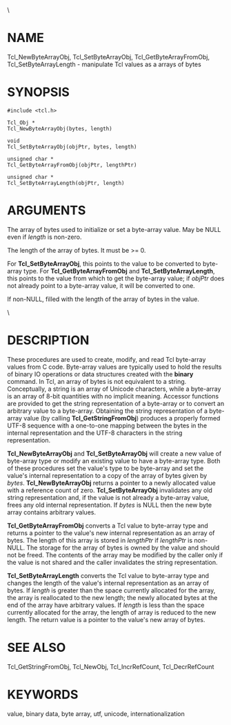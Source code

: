 \

# NAME

Tcl_NewByteArrayObj, Tcl_SetByteArrayObj, Tcl_GetByteArrayFromObj,
Tcl_SetByteArrayLength - manipulate Tcl values as a arrays of bytes

# SYNOPSIS

    #include <tcl.h>

    Tcl_Obj *
    Tcl_NewByteArrayObj(bytes, length)

    void
    Tcl_SetByteArrayObj(objPtr, bytes, length)

    unsigned char *
    Tcl_GetByteArrayFromObj(objPtr, lengthPtr)

    unsigned char *
    Tcl_SetByteArrayLength(objPtr, length)

# ARGUMENTS

The array of bytes used to initialize or set a byte-array value. May be
NULL even if *length* is non-zero.

The length of the array of bytes. It must be \>= 0.

For **Tcl_SetByteArrayObj**, this points to the value to be converted to
byte-array type. For **Tcl_GetByteArrayFromObj** and
**Tcl_SetByteArrayLength**, this points to the value from which to get
the byte-array value; if *objPtr* does not already point to a byte-array
value, it will be converted to one.

If non-NULL, filled with the length of the array of bytes in the value.

\

# DESCRIPTION

These procedures are used to create, modify, and read Tcl byte-array
values from C code. Byte-array values are typically used to hold the
results of binary IO operations or data structures created with the
**binary** command. In Tcl, an array of bytes is not equivalent to a
string. Conceptually, a string is an array of Unicode characters, while
a byte-array is an array of 8-bit quantities with no implicit meaning.
Accessor functions are provided to get the string representation of a
byte-array or to convert an arbitrary value to a byte-array. Obtaining
the string representation of a byte-array value (by calling
**Tcl_GetStringFromObj**) produces a properly formed UTF-8 sequence with
a one-to-one mapping between the bytes in the internal representation
and the UTF-8 characters in the string representation.

**Tcl_NewByteArrayObj** and **Tcl_SetByteArrayObj** will create a new
value of byte-array type or modify an existing value to have a
byte-array type. Both of these procedures set the value\'s type to be
byte-array and set the value\'s internal representation to a copy of the
array of bytes given by *bytes*. **Tcl_NewByteArrayObj** returns a
pointer to a newly allocated value with a reference count of zero.
**Tcl_SetByteArrayObj** invalidates any old string representation and,
if the value is not already a byte-array value, frees any old internal
representation. If *bytes* is NULL then the new byte array contains
arbitrary values.

**Tcl_GetByteArrayFromObj** converts a Tcl value to byte-array type and
returns a pointer to the value\'s new internal representation as an
array of bytes. The length of this array is stored in *lengthPtr* if
*lengthPtr* is non-NULL. The storage for the array of bytes is owned by
the value and should not be freed. The contents of the array may be
modified by the caller only if the value is not shared and the caller
invalidates the string representation.

**Tcl_SetByteArrayLength** converts the Tcl value to byte-array type and
changes the length of the value\'s internal representation as an array
of bytes. If *length* is greater than the space currently allocated for
the array, the array is reallocated to the new length; the newly
allocated bytes at the end of the array have arbitrary values. If
*length* is less than the space currently allocated for the array, the
length of array is reduced to the new length. The return value is a
pointer to the value\'s new array of bytes.

# SEE ALSO

Tcl_GetStringFromObj, Tcl_NewObj, Tcl_IncrRefCount, Tcl_DecrRefCount

# KEYWORDS

value, binary data, byte array, utf, unicode, internationalization
